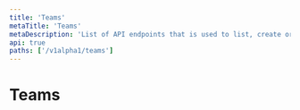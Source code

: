 ```yaml
---
title: 'Teams'
metaTitle: 'Teams'
metaDescription: 'List of API endpoints that is used to list, create or update teams'
api: true
paths: ['/v1alpha1/teams']
---
```


# Teams
